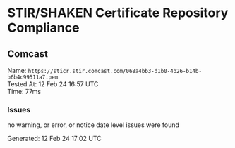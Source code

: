 # STIR/SHAKEN Certificate Repository Compliance

## Comcast

Name: `https://sticr.stir.comcast.com/068a4bb3-d1b0-4b26-b14b-b6b4c99511a7.pem`\
Tested At: 12 Feb 24 16:57 UTC\
Time: 77ms

### Issues

no warning, or error, or notice date level issues were found

Generated: 12 Feb 24 17:02 UTC